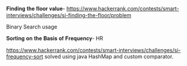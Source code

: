 𝐅𝐢𝐧𝐝𝐢𝐧𝐠 𝐭𝐡𝐞 𝐟𝐥𝐨𝐨𝐫 𝐯𝐚𝐥𝐮𝐞-
https://www.hackerrank.com/contests/smart-interviews/challenges/si-finding-the-floor/problem

Binary Search usage


𝐒𝐨𝐫𝐭𝐢𝐧𝐠 𝐨𝐧 𝐭𝐡𝐞 𝐁𝐚𝐬𝐢𝐬 𝐨𝐟 𝐅𝐫𝐞𝐪𝐮𝐞𝐧𝐜𝐲- HR

https://www.hackerrank.com/contests/smart-interviews/challenges/si-frequency-sort
solved using java HashMap and custom comparator.

